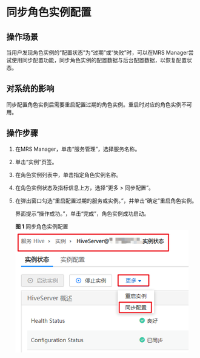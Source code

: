 # 同步角色实例配置<a name="mrs_01_0251"></a>

## 操作场景<a name="zh-cn_topic_0035251707_section24187759195439"></a>

当用户发现角色实例的“配置状态”为“过期”或“失败”时，可以在MRS Manager尝试使用同步配置功能，同步角色实例的配置数据与后台配置数据，以恢复配置状态。

## 对系统的影响<a name="zh-cn_topic_0035251707_section16190722195456"></a>

同步配置角色实例后需要重启配置过期的角色实例。重启时对应的角色实例不可用。

## 操作步骤<a name="zh-cn_topic_0035251707_section57917676195511"></a>

1.  在MRS Manager，单击“服务管理”，选择服务名称。
2.  单击“实例”页签。
3.  在角色实例列表中，单击指定角色实例名称。
4.  在角色实例状态及指标信息上方，选择“更多 \> 同步配置”。
5.  在弹出窗口勾选“重启配置过期的服务或实例。”，并单击“确定”重启角色实例。

    界面提示“操作成功。”，单击“完成”，角色实例成功启动。

    **图 1**  同步角色实例配置<a name="fig1154931616461"></a>  
    ![](figures/同步角色实例配置.png "同步角色实例配置")


